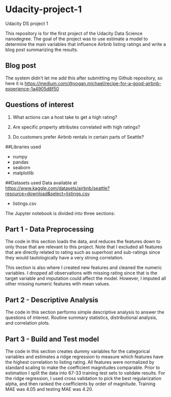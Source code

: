 # Udacity-project-1
Udacity DS project 1

This repository is for the first project of the Udacity Data Science nanodegree.
The goal of the project was to use estimate a model to determine
the main variables that influence Airbnb listing ratings and write a
blog post summarizing the results.

## Blog post
The system didn't let me add this after submitting my Github repository,
so here it is
https://medium.com/@vogan.michael/recipe-for-a-good-airbnb-experience-1a4905d8f50

## Questions of interest
1) What actions can a host take to get a high rating?

2) Are specific property attributes correlated with high ratings?

3) Do customers prefer Airbnb rentals in certain parts of Seattle?

##Libraries used
* numpy
* pandas
* seaborn
* matplotlib

##Datasets used
Data available at https://www.kaggle.com/datasets/airbnb/seattle?resource=download&select=listings.csv
* listings.csv

The Jupyter notebook is divided into three sections:

## Part 1 - Data Preprocessing
The code in this section loads the data, and reduces the features down to
only those that are relevant to this project. Note that I excluded all features
that are directly related to rating such as superhost and sub-ratings
since they would tautologically have a very strong correlation.

This section is also where I created new features and cleaned the numeric variables.
I dropped all observations with missing rating since that is the
target variable and imputation could affect the model. However, I imputed
all other missing numeric features with mean values.

## Part 2 - Descriptive Analysis
The code in this section performs simple descriptive analysis to answer
the questions of interest. Routine summary statistics, distributional
analysis, and correlation plots.

## Part 3 - Build and Test model
The code in this section creates dummy variables for the categorical variables
and estimates a ridge regression to measure which features have the highest
correlation to listing rating. All features were normalized by standard scaling
to make the coefficient magnitudes comparable. Prior to estimation I split the
data into 67-33 training test sets to validate results. For the ridge regression, I
used cross validation to pick the best regularization alpha, and then ranked the
coefficients by order of magnitude. Training MAE was 4.05 and testing MAE
was 4.20.
